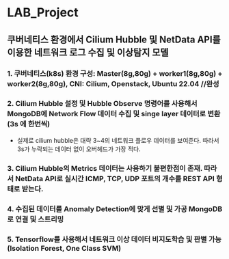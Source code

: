 # LAB_Project
## 쿠버네티스 환경에서 Cilium Hubble 및 NetData API를 이용한 네트워크 로그 수집 및 이상탐지 모델

### 1. 쿠버네티스(k8s) 환경 구성: Master(8g,80g) + worker1(8g,80g) + worker2(8g,80g), CNI: Cilium, Openstack, Ubuntu 22.04 //완성

### 2. Cilium Hubble 설정 및 Hubble Observe 명령어를 사용해서 MongoDB에 Network Flow 데이터 수집 및 singe layer 데이터로 변환(3s 에 한번씩)
- 실제로 cilium hubble은 대략 3~4의 네트워크 플로우 데이터를 보여준다. 따라서 3s가 누락되는 데이터 없이 오버헤드가 가장 적다.

### 3. Cilium Hubble의 Metrics 데이터는 사용하기 불편한점이 존재. 따라서 NetData API로 실시간 ICMP, TCP, UDP 포트의 개수를 REST API 형태로 받는다.

### 4. 수집된 데이터를 Anomaly Detection에 맞게 선별 및 가공 MongoDB로 연결 및 스트리밍

### 5. Tensorflow를 사용해서 네트워크 이상 데이터 비지도학습 및 판별 가능(Isolation Forest, One Class SVM) 


